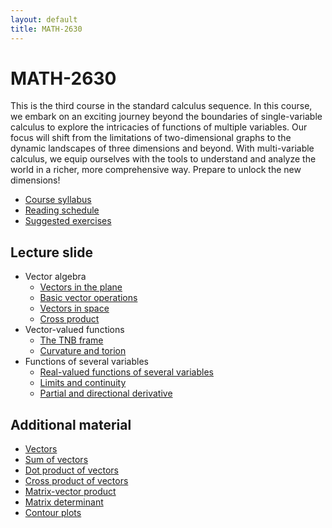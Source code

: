 ```yaml
---
layout: default
title: MATH-2630
---
```


# MATH-2630

This is the third course in the standard calculus sequence.
In this course, we embark on an exciting journey
beyond the boundaries of single-variable calculus
to explore the intricacies of functions of multiple variables.
Our focus will shift from the limitations of
two-dimensional graphs to the dynamic landscapes of three dimensions and beyond.
With multi-variable calculus,
we equip ourselves with the tools to understand and analyze
the world in a richer, more comprehensive way.
Prepare to unlock the new dimensions!

* [Course syllabus](syllabus/)
* [Reading schedule](reading/)
* [Suggested exercises](problems/)

## Lecture slide

* Vector algebra
  * [Vectors in the plane](vectors-in-plane/)
  * [Basic vector operations](vector-operations/)
  * [Vectors in space](vectors-in-space/)
  * [Cross product](cross-product/)
* Vector-valued functions
  * [The TNB frame](tnb-frame/)
  * [Curvature and torion](curvature-torsion/)
* Functions of several variables
  * [Real-valued functions of several variables](several-variables/)
  * [Limits and continuity](limits/)
  * [Partial and directional derivative](partials/)

<!-- ## How to survive this course?

* Read before class
  - Reading is an important component in our learning process.
  - Reading assignment are listed in the course schedule
    (to be finished __before__ class)
  - Complete reading tests (see our course Blackboard)
* Participate!
  - You are not a passive note-taking robot
  - Let's think together!
  - Participate in in-class discussion
  - Participate in online   discussion
* Tell yourself that it is okay to not know the correct answer
  - ...well, as long as you are actively trying to figure out the answers
  - the process of the trying to figure out the answer is the important part.
    The only important part! -->

## Additional material

* [Vectors](vectors/)
* [Sum of vectors](vectorsum/)
* [Dot product of vectors](dotprod/)
* [Cross product of vectors](crossprod/)
* [Matrix-vector product](matvec/)
* [Matrix determinant](det/)
* [Contour plots](contour/)

<!-- ## Misc.

* Definition: _A __lecture__ is a process in which information passes
  from the notes of the lecturer into the notes of the student
  without passing through the minds of either._
  Funny, but true.
  But it really shouldn't be.
  Let's make sure our lectures are not like that. -->

